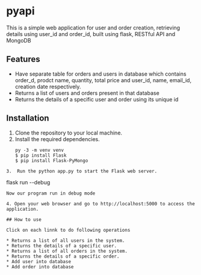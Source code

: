 # pyapi
This is a simple web application for  user and order creation, retrieving details using user_id and order_id, built using flask, RESTful API and MongoDB
## Features
* Have separate table for orders and users in database which contains order_d, prodct name, quantity, total price and user_id, name, email_id, creation date respectively.
* Returns a list of users and orders present in that database
* Returns the details of a specific user and order using its unique id
## Installation
1. Clone the repository to your local machine.
2. Install the required dependencies.
    ```
   py -3 -m venv venv
    $ pip install Flask
    $ pip install Flask-PyMongo
  ```
3.  Run the python app.py to start the Flask web server.
  ```
  flask run --debug
  ```
 Now our program run in debug mode 
 
4. Open your web browser and go to http://localhost:5000 to access the application.

## How to use

Click on each linnk to do following operations

* Returns a list of all users in the system.
* Returns the details of a specific user.
* Returns a list of all orders in the system.
* Returns the details of a specific order.
* Add user into database
* Add order into database
